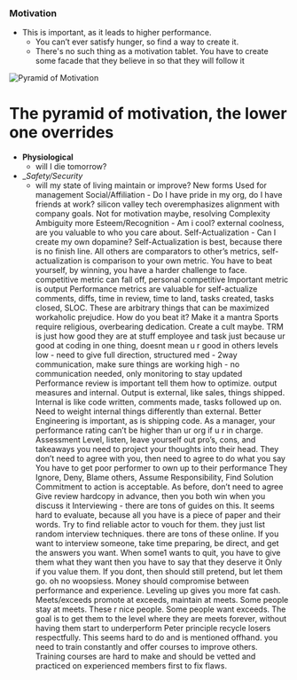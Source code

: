 ### Motivation
* This is important, as it leads to higher performance.
  * You can’t ever satisfy hunger, so find a way to create it.
  * There's no such thing as a motivation tablet.
You have to create some facade that they believe in so that they will follow it

![Pyramid of Motivation](https://encrypted-tbn0.gstatic.com/images?q=tbn:ANd9GcS6JSQAJ7gcGGKg4QHRbaBGagL_WjKJ_arZYMBvSwK9297lxib8Yg)
# The pyramid of motivation, the lower one overrides
* __Physiological__
  * will I die tomorrow?
* __Safety/Security_
  * will my state of living maintain or improve?
New forms Used for management
Social/Affiliation - Do I have pride in my org, do I have friends at work?
silicon valley tech overemphasizes alignment with company goals. Not for motivation maybe, resolving Complexity Ambiguity
more 
Esteem/Recognition - Am i cool? external coolness, are you valuable to who you care about.
Self-Actualization - Can I create my own dopamine?
Self-Actualization is best, because there is no finish line. All others are comparators to other’s metrics, self-actualization is comparison to your own metric. You have to beat yourself, by winning, you have a harder challenge to face.
competitive metric can fall off, personal competitive
Important metric is output
Performance metrics are valuable for self-actualize
comments, diffs, time in review, time to land, tasks created, tasks closed, SLOC. These are arbitrary things that can be maximized
workaholic prejudice. How do you beat it? Make it a mantra
Sports require religious, overbearing dedication. Create a cult maybe.
TRM is just how good they are at stuff
employee and task
just because ur good at coding in one thing, doesnt mean u r good in others
levels
low - need to give full direction, structured
med - 2way communication, make sure things are working
high - no communication needed, only monitoring to stay updated
Performance review is important
tell them how to optimize.
output measures and internal. Output is external, like sales, things shipped. Internal is like code written, comments made, tasks followed up on.
Need to weight internal things differently than external. Better Engineering is important, as is shipping code.
As a manager, your performance rating can’t be higher than ur org if u r in charge.
Assessment
Level, listen, leave yourself out
pro’s, cons, and takeaways
you need to project your thoughts into their head. They don’t need to agree with you, then need to agree to do what you say
You have to get poor performer to own up to their performance
They Ignore, Deny, Blame others, Assume Responsibility, Find Solution
Commitment to action is acceptable. As before, don’t need to agree
Give review hardcopy in advance, then you both win when you discuss it
Interviewing - there are tons of guides on this. It seems hard to evaluate, because all you have is a piece of paper and their words. Try to find reliable actor to vouch for them.
they just list random interview techniques. there are tons of these online. If you want to interview someone, take time preparing, be direct, and get the answers you want.
When some1 wants to quit, you have to give them what they want
then you have to say that they deserve it
Only if you value them. If you dont, then should still pretend, but let them go. oh no woopsiess.
Money should compromise between performance and experience.
Leveling up gives you more fat cash.
Meets/exceeds
promote at exceeds, maintain at meets. Some people stay at meets. These r nice people. Some people want exceeds. The goal is to get them to the level where they are meets forever, without having them start to underperform
Peter principle
recycle losers respectfully. This seems hard to do and is mentioned offhand.
you need to train constantly and offer courses to improve others. Training courses are hard to make and should be vetted and practiced on experienced members first to fix flaws.
